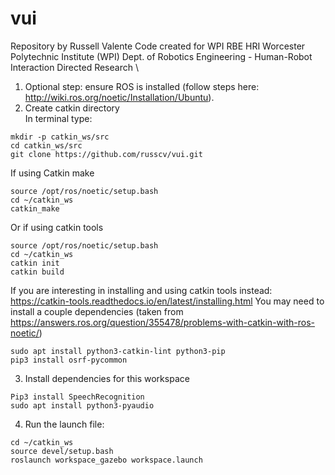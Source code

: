 # vui
Repository by Russell Valente
Code created for WPI RBE HRI
Worcester Polytechnic Institute (WPI)
Dept. of Robotics Engineering - Human-Robot Interaction Directed Research \

1. Optional step: ensure ROS is installed (follow steps here: http://wiki.ros.org/noetic/Installation/Ubuntu).  
2. Create catkin directory  
In terminal type:  
```
mkdir -p catkin_ws/src
cd catkin_ws/src
git clone https://github.com/russcv/vui.git
```

If using Catkin make  
```
source /opt/ros/noetic/setup.bash  
cd ~/catkin_ws  
catkin_make  
```  
Or if using catkin tools  
```
source /opt/ros/noetic/setup.bash  
cd ~/catkin_ws  
catkin init  
catkin build  
```  
If you are interesting in installing and using catkin tools instead: https://catkin-tools.readthedocs.io/en/latest/installing.html
You may need to install a couple dependencies (taken from https://answers.ros.org/question/355478/problems-with-catkin-with-ros-noetic/)  
```
sudo apt install python3-catkin-lint python3-pip  
pip3 install osrf-pycommon
```  
  
3. Install dependencies for this workspace  
```
Pip3 install SpeechRecognition  
sudo apt install python3-pyaudio
```
  
4. Run the launch file:
```
cd ~/catkin_ws  
source devel/setup.bash  
roslaunch workspace_gazebo workspace.launch
```
